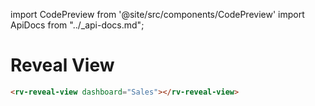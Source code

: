 import CodePreview from '@site/src/components/CodePreview'
import ApiDocs from "../_api-docs.md";

# Reveal View

<CodePreview previewHeight="600" sourceOpen="true">

```html
<rv-reveal-view dashboard="Sales"></rv-reveal-view>
```

</CodePreview>

<ApiDocs path="reveal-view/reveal-view.component.ts" />
